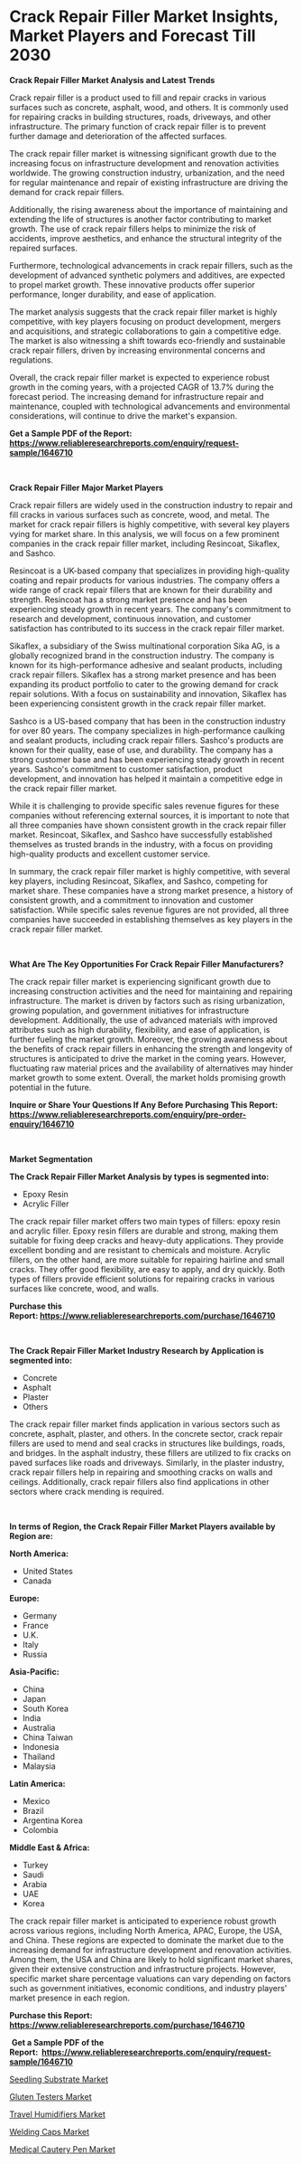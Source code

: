 <p><h1>Crack Repair Filler Market Insights, Market Players and Forecast Till 2030</h1></p><p><strong>Crack Repair Filler Market Analysis and Latest Trends</strong></p>
<p><p>Crack repair filler is a product used to fill and repair cracks in various surfaces such as concrete, asphalt, wood, and others. It is commonly used for repairing cracks in building structures, roads, driveways, and other infrastructure. The primary function of crack repair filler is to prevent further damage and deterioration of the affected surfaces.</p><p>The crack repair filler market is witnessing significant growth due to the increasing focus on infrastructure development and renovation activities worldwide. The growing construction industry, urbanization, and the need for regular maintenance and repair of existing infrastructure are driving the demand for crack repair fillers.</p><p>Additionally, the rising awareness about the importance of maintaining and extending the life of structures is another factor contributing to market growth. The use of crack repair fillers helps to minimize the risk of accidents, improve aesthetics, and enhance the structural integrity of the repaired surfaces.</p><p>Furthermore, technological advancements in crack repair fillers, such as the development of advanced synthetic polymers and additives, are expected to propel market growth. These innovative products offer superior performance, longer durability, and ease of application.</p><p>The market analysis suggests that the crack repair filler market is highly competitive, with key players focusing on product development, mergers and acquisitions, and strategic collaborations to gain a competitive edge. The market is also witnessing a shift towards eco-friendly and sustainable crack repair fillers, driven by increasing environmental concerns and regulations.</p><p>Overall, the crack repair filler market is expected to experience robust growth in the coming years, with a projected CAGR of 13.7% during the forecast period. The increasing demand for infrastructure repair and maintenance, coupled with technological advancements and environmental considerations, will continue to drive the market's expansion.</p></p>
<p><strong>Get a Sample PDF of the Report:&nbsp; <a href="https://www.reliableresearchreports.com/enquiry/request-sample/1646710">https://www.reliableresearchreports.com/enquiry/request-sample/1646710</a></strong></p>
<p>&nbsp;</p>
<p><strong>Crack Repair Filler Major Market Players</strong></p>
<p><p>Crack repair fillers are widely used in the construction industry to repair and fill cracks in various surfaces such as concrete, wood, and metal. The market for crack repair fillers is highly competitive, with several key players vying for market share. In this analysis, we will focus on a few prominent companies in the crack repair filler market, including Resincoat, Sikaflex, and Sashco.</p><p>Resincoat is a UK-based company that specializes in providing high-quality coating and repair products for various industries. The company offers a wide range of crack repair fillers that are known for their durability and strength. Resincoat has a strong market presence and has been experiencing steady growth in recent years. The company's commitment to research and development, continuous innovation, and customer satisfaction has contributed to its success in the crack repair filler market.</p><p>Sikaflex, a subsidiary of the Swiss multinational corporation Sika AG, is a globally recognized brand in the construction industry. The company is known for its high-performance adhesive and sealant products, including crack repair fillers. Sikaflex has a strong market presence and has been expanding its product portfolio to cater to the growing demand for crack repair solutions. With a focus on sustainability and innovation, Sikaflex has been experiencing consistent growth in the crack repair filler market.</p><p>Sashco is a US-based company that has been in the construction industry for over 80 years. The company specializes in high-performance caulking and sealant products, including crack repair fillers. Sashco's products are known for their quality, ease of use, and durability. The company has a strong customer base and has been experiencing steady growth in recent years. Sashco's commitment to customer satisfaction, product development, and innovation has helped it maintain a competitive edge in the crack repair filler market.</p><p>While it is challenging to provide specific sales revenue figures for these companies without referencing external sources, it is important to note that all three companies have shown consistent growth in the crack repair filler market. Resincoat, Sikaflex, and Sashco have successfully established themselves as trusted brands in the industry, with a focus on providing high-quality products and excellent customer service.</p><p>In summary, the crack repair filler market is highly competitive, with several key players, including Resincoat, Sikaflex, and Sashco, competing for market share. These companies have a strong market presence, a history of consistent growth, and a commitment to innovation and customer satisfaction. While specific sales revenue figures are not provided, all three companies have succeeded in establishing themselves as key players in the crack repair filler market.</p></p>
<p>&nbsp;</p>
<p><strong>What Are The Key Opportunities For Crack Repair Filler Manufacturers?</strong></p>
<p><p>The crack repair filler market is experiencing significant growth due to increasing construction activities and the need for maintaining and repairing infrastructure. The market is driven by factors such as rising urbanization, growing population, and government initiatives for infrastructure development. Additionally, the use of advanced materials with improved attributes such as high durability, flexibility, and ease of application, is further fueling the market growth. Moreover, the growing awareness about the benefits of crack repair fillers in enhancing the strength and longevity of structures is anticipated to drive the market in the coming years. However, fluctuating raw material prices and the availability of alternatives may hinder market growth to some extent. Overall, the market holds promising growth potential in the future.</p></p>
<p><strong>Inquire or Share Your Questions If Any Before Purchasing This Report: <a href="https://www.reliableresearchreports.com/enquiry/pre-order-enquiry/1646710">https://www.reliableresearchreports.com/enquiry/pre-order-enquiry/1646710</a></strong></p>
<p>&nbsp;</p>
<p><strong>Market Segmentation</strong></p>
<p><strong>The Crack Repair Filler Market Analysis by types is segmented into:</strong></p>
<p><ul><li>Epoxy Resin</li><li>Acrylic Filler</li></ul></p>
<p><p>The crack repair filler market offers two main types of fillers: epoxy resin and acrylic filler. Epoxy resin fillers are durable and strong, making them suitable for fixing deep cracks and heavy-duty applications. They provide excellent bonding and are resistant to chemicals and moisture. Acrylic fillers, on the other hand, are more suitable for repairing hairline and small cracks. They offer good flexibility, are easy to apply, and dry quickly. Both types of fillers provide efficient solutions for repairing cracks in various surfaces like concrete, wood, and walls.</p></p>
<p><strong>Purchase this Report:&nbsp;<a href="https://www.reliableresearchreports.com/purchase/1646710">https://www.reliableresearchreports.com/purchase/1646710</a></strong></p>
<p>&nbsp;</p>
<p><strong>The Crack Repair Filler Market Industry Research by Application is segmented into:</strong></p>
<p><ul><li>Concrete</li><li>Asphalt</li><li>Plaster</li><li>Others</li></ul></p>
<p><p>The crack repair filler market finds application in various sectors such as concrete, asphalt, plaster, and others. In the concrete sector, crack repair fillers are used to mend and seal cracks in structures like buildings, roads, and bridges. In the asphalt industry, these fillers are utilized to fix cracks on paved surfaces like roads and driveways. Similarly, in the plaster industry, crack repair fillers help in repairing and smoothing cracks on walls and ceilings. Additionally, crack repair fillers also find applications in other sectors where crack mending is required.</p></p>
<p>&nbsp;</p>
<p><strong>In terms of Region, the Crack Repair Filler Market Players available by Region are:</strong></p>
<p>
    <p> <strong> North America: </strong>
        <ul>
            <li>United States</li>
            <li>Canada</li>
        </ul>
        </p> 
    <p> <strong> Europe: </strong>
        <ul>
            <li>Germany</li>
            <li>France</li>
            <li>U.K.</li>
            <li>Italy</li>
            <li>Russia</li>
        </ul>
        </p> 
    <p> <strong> Asia-Pacific: </strong>
        <ul>
            <li>China</li>
            <li>Japan</li>
            <li>South Korea</li>
            <li>India</li>
            <li>Australia</li>
            <li>China Taiwan</li>
            <li>Indonesia</li>
            <li>Thailand</li>
            <li>Malaysia</li>
        </ul>
        </p> 
    <p> <strong> Latin America: </strong>
        <ul>
            <li>Mexico</li>
            <li>Brazil</li>
            <li>Argentina Korea</li>
            <li>Colombia</li>
        </ul>
        </p> 
    <p> <strong> Middle East & Africa: </strong>
        <ul>
            <li>Turkey</li>
            <li>Saudi</li>
            <li>Arabia</li>
            <li>UAE</li>
            <li>Korea</li>
        </ul>
    </p>
    </p>
<p><p>The crack repair filler market is anticipated to experience robust growth across various regions, including North America, APAC, Europe, the USA, and China. These regions are expected to dominate the market due to the increasing demand for infrastructure development and renovation activities. Among them, the USA and China are likely to hold significant market shares, given their extensive construction and infrastructure projects. However, specific market share percentage valuations can vary depending on factors such as government initiatives, economic conditions, and industry players' market presence in each region.</p></p>
<p><strong>Purchase this Report: <a href="https://www.reliableresearchreports.com/purchase/1646710">https://www.reliableresearchreports.com/purchase/1646710</a></strong></p>
<p>&nbsp;<strong>Get a Sample PDF of the Report:&nbsp;&nbsp;<a href="https://www.reliableresearchreports.com/enquiry/request-sample/1646710">https://www.reliableresearchreports.com/enquiry/request-sample/1646710</a></strong></p>
<p><strong></strong></p>
<p><p><a href="https://github.com/kuntayevaz/Market-Research-Report-List-1/blob/main/seedling-substrate-market.md">Seedling Substrate Market</a></p><p><a href="https://www.linkedin.com/pulse/gluten-testers-market-research-report-unlocks-analysis-financial-crxqe/">Gluten Testers Market</a></p><p><a href="https://www.linkedin.com/pulse/decoding-travel-humidifiers-market-deep-dive-latest-trends-guunc/">Travel Humidifiers Market</a></p><p><a href="https://www.linkedin.com/pulse/welding-caps-market-research-report-provides-thorough-wh3ac/">Welding Caps Market</a></p><p><a href="https://github.com/Krish2023na/Market-Research-Report-List-1/blob/main/medical-cautery-pen-market.md">Medical Cautery Pen Market</a></p></p>